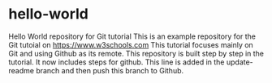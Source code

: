 # hello-world

Hello World repository for Git tutorial
This is an example repository for the Git tutoial on https://www.w3schools.com
This tutorial focuses mainly on Git and using Github as its remote.
This repository is built step by step in the tutorial.
It now includes steps for github.
This line is added in the update-readme branch and then push this branch to Github.
